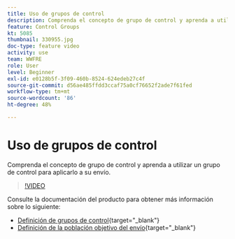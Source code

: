```yaml
---
title: Uso de grupos de control
description: Comprenda el concepto de grupo de control y aprenda a utilizar un grupo de control para aplicarlo a su envío.
feature: Control Groups
kt: 5085
thumbnail: 330955.jpg
doc-type: feature video
activity: use
team: WWFRE
role: User
level: Beginner
exl-id: e0128b5f-3f09-460b-8524-624edeb27c4f
source-git-commit: d56ae485ffdd3ccaf75a0cf76652f2ade7f61fed
workflow-type: tm+mt
source-wordcount: '86'
ht-degree: 48%

---
```


# Uso de grupos de control

Comprenda el concepto de grupo de control y aprenda a utilizar un grupo de control para aplicarlo a su envío.

>[!VIDEO](https://video.tv.adobe.com/v/330955?quality=12&learn=on)

Consulte la documentación del producto para obtener más información sobre lo siguiente:

* [Definición de grupos de control](https://experienceleague.adobe.com/docs/campaign-classic/using/orchestrating-campaigns/orchestrate-campaigns/marketing-campaign-target.html?lang=en#defining-a-control-group){target="_blank"}
* [Definición de la población objetivo del envío](https://experienceleague.adobe.com/docs/campaign-classic/using/sending-messages/key-steps-when-creating-a-delivery/steps-defining-the-target-population.html?lang=en){target="_blank"}

